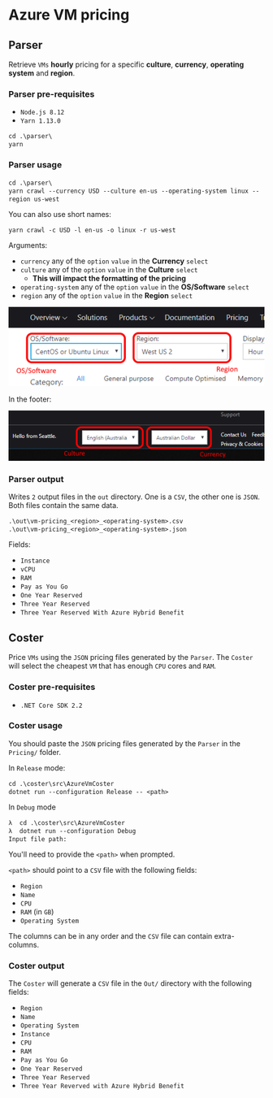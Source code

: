 # Azure VM pricing

## Parser

Retrieve `VMs` **hourly** pricing for a specific **culture**, **currency**, **operating system** and **region**.

### Parser pre-requisites

- `Node.js 8.12`
- `Yarn 1.13.0`

```posh
cd .\parser\
yarn
```

### Parser usage

```posh
cd .\parser\
yarn crawl --currency USD --culture en-us --operating-system linux --region us-west
```

You can also use short names:

```posh
yarn crawl -c USD -l en-us -o linux -r us-west
```

Arguments:

- `currency` any of the `option` `value` in the **Currency** `select`
- `culture` any of the `option` `value` in the **Culture** `select`
  - **This will impact the formatting of the pricing**
- `operating-system` any of the `option` `value` in the **OS/Software** `select`
- `region` any of the `option` `value` in the **Region** `select`

![OS and Region select](docs/assets/os-region.png)

In the footer:

![Culture and Currency select](docs/assets/culture-currency.png)

### Parser output

Writes `2` output files in the `out` directory. One is a `CSV`, the other one is `JSON`. Both files contain the same data.

```text
.\out\vm-pricing_<region>_<operating-system>.csv
.\out\vm-pricing_<region>_<operating-system>.json
```

Fields:

- `Instance`
- `vCPU`
- `RAM`
- `Pay as You Go`
- `One Year Reserved`
- `Three Year Reserved`
- `Three Year Reserved With Azure Hybrid Benefit`

## Coster

Price `VMs` using the `JSON` pricing files generated by the `Parser`. The `Coster` will select the cheapest `VM` that has enough `CPU` cores and `RAM`.

### Coster pre-requisites

- `.NET Core SDK 2.2`

### Coster usage

You should paste the `JSON` pricing files generated by the `Parser` in the `Pricing/` folder.

In `Release` mode:

```posh
cd .\coster\src\AzureVmCoster
dotnet run --configuration Release -- <path>
```

In `Debug` mode

```posh
λ  cd .\coster\src\AzureVmCoster
λ  dotnet run --configuration Debug
Input file path:
```

You'll need to provide the `<path>` when prompted.

`<path>` should point to a `CSV` file with the following fields:

- `Region`
- `Name`
- `CPU`
- `RAM` (in `GB`)
- `Operating System`

The columns can be in any order and the `CSV` file can contain extra-columns.

### Coster output

The `Coster` will generate a `CSV` file in the `Out/` directory with the following fields:

- `Region`
- `Name`
- `Operating System`
- `Instance`
- `CPU`
- `RAM`
- `Pay as You Go`
- `One Year Reserved`
- `Three Year Reserved`
- `Three Year Reverved with Azure Hybrid Benefit`
